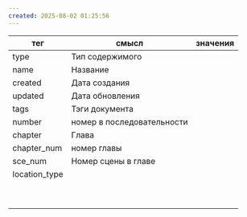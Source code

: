 ```yaml
---
created: 2025-08-02 01:25:56
---
```


| тег           | смысл                      | значения |
| ------------- | -------------------------- | -------- |
| type          | Тип содержимого            |          |
| name          | Название                   |          |
| created       | Дата создания              |          |
| updated       | Дата обновления            |          |
| tags          | Тэги документа             |          |
| number        | номер в последовательности |          |
| chapter       | Глава                      |          |
| chapter_num   | номер главы                |          |
| sce_num       | Номер сцены в главе        |          |
| location_type |                            |          |
|               |                            |          |
|               |                            |          |
|               |                            |          |
|               |                            |          |
|               |                            |          |
|               |                            |          |
|               |                            |          |
|               |                            |          |
|               |                            |          |
